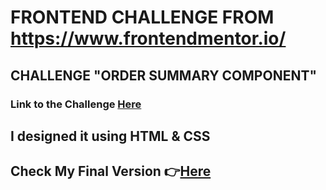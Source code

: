 # FRONTEND CHALLENGE FROM https://www.frontendmentor.io/

## CHALLENGE "ORDER SUMMARY COMPONENT"

### Link to the Challenge [ Here](https://www.frontendmentor.io/challenges/order-summary-component-QlPmajDUj/hub/order-summary-component-Byw8J8sEq)

## I designed it using HTML & CSS

## Check My Final Version 👉[Here](https://tinmon11.github.io/FrontEndMentorChallenge/)